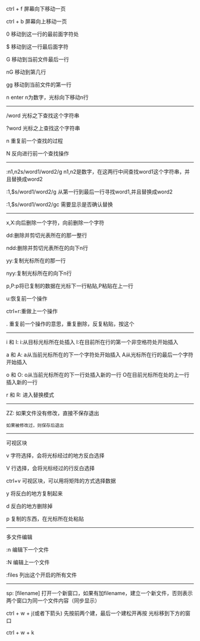 ctrl + f 屏幕向下移动一页

ctrl + b 屏幕向上移动一页

0 移动到这一行的最前面字符处

$ 移动到这一行最后面字符

G 移动到当前文件最后一行 

nG 移动到第几行

gg 移动到当前文件的第一行

n enter  n为数字，光标向下移动n行


---

/word 光标之下查找这个字符串

?word 光标之上查找这个字符串

n 重复前一个查找的过程

N 反向进行前一个查找操作

---

:n1,n2s/word1/word2/g n1,n2是数字，在这两行中间查找word1这个字符串，并且替换成word2

:1,$s/word1/word2/g 从第一行到最后一行寻找word1,并且替换成word2

:1,$s/word1/word2/gc 需要显示是否确认替换

---

x,X:向后删除一个字符，向前删除一个字符

dd:删除并剪切光表所在的那一整行

ndd:删除并剪切光表所在的向下n行

yy:复制光标所在的那一行

nyy:复制光标所在的向下n行

p,P:p将已复制的数据在光标下一行粘贴,P粘贴在上一行

u:恢复前一个操作

ctrl+r:重做上一个操作

. 重复前一个操作的意思，重复删除，反复粘贴，按这个

---

i 和 I: i:从目标光标所在处插入      I:在目前所在行的第一个非空格符处开始插入

a 和 A: a从当前光标所在的下一个字符处开始插入    A从光标所在行的最后一个字符开始插入

o 和 O: o从当前光标所在的下一行处插入新的一行       O在目前光标所在处的上一行插入新的一行

r 和 R: 进入替换模式

---

ZZ: 如果文件没有修改，直接不保存退出

    如果被修改过，则保存后退出

---

可视区块


v 字符选择，会将光标经过的地方反白选择 

V 行选择，会将光标经过的行反白选择

ctrl+v 可视区块，可以用将矩阵的方式选择数据

y 将反白的地方复制起来

d 反白的地方删除掉

p 复制的东西，在光标所在处粘贴

---

多文件编辑

:n 编辑下一个文件

:N 编辑上一个文件

:files 列出这个开启的所有文件

---

sp: [filename]  打开一个新窗口，如果有加filename，建立一个新文件，否则表示两个窗口为同一个文件内容（同步显示）

ctrl + w + j(或者下箭头)   先按前两个建，最后一个建松开再按     光标移到下方的窗口

ctrl + w + k 

```







